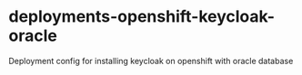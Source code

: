 # deployments-openshift-keycloak-oracle
Deployment config for installing keycloak on openshift with oracle database
